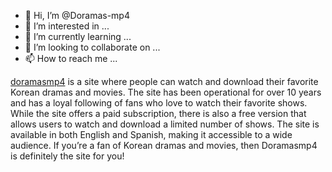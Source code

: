 - 👋 Hi, I’m @Doramas-mp4
- 👀 I’m interested in ...
- 🌱 I’m currently learning ...
- 💞️ I’m looking to collaborate on ...
- 📫 How to reach me ...

<!---
Doramas-mp4/Doramas-mp4 is a ✨ special ✨ repository because its `README.md` (this file) appears on your GitHub profile.
You can click the Preview link to take a look at your changes.
--->
<a href="http://doramasmp.com">doramasmp4</a> is a site where people can watch and download their favorite Korean dramas and movies. The site has been operational for over 10 years and has a loyal following of fans who love to watch their favorite shows. While the site offers a paid subscription, there is also a free version that allows users to watch and download a limited number of shows. The site is available in both English and Spanish, making it accessible to a wide audience. If you’re a fan of Korean dramas and movies, then Doramasmp4 is definitely the site for you!
